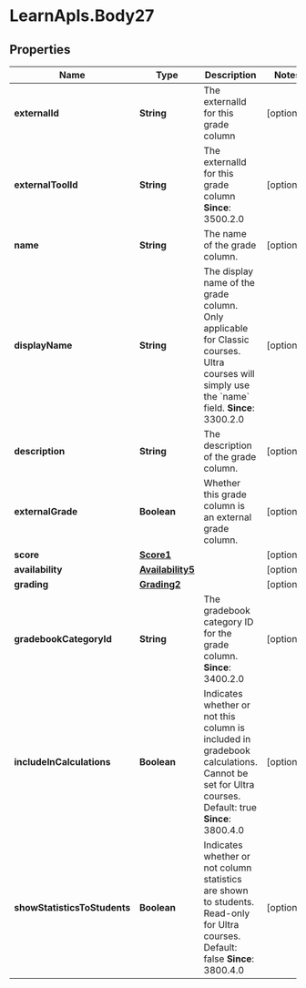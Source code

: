 # LearnApIs.Body27

## Properties
Name | Type | Description | Notes
------------ | ------------- | ------------- | -------------
**externalId** | **String** | The externalId for this grade column | [optional] 
**externalToolId** | **String** | The externalId for this grade column  **Since**: 3500.2.0 | [optional] 
**name** | **String** | The name of the grade column. | [optional] 
**displayName** | **String** | The display name of the grade column. Only applicable for Classic courses. Ultra courses will simply use the &#x60;name&#x60; field.  **Since**: 3300.2.0 | [optional] 
**description** | **String** | The description of the grade column. | [optional] 
**externalGrade** | **Boolean** | Whether this grade column is an external grade column. | [optional] 
**score** | [**Score1**](Score1.md) |  | [optional] 
**availability** | [**Availability5**](Availability5.md) |  | [optional] 
**grading** | [**Grading2**](Grading2.md) |  | [optional] 
**gradebookCategoryId** | **String** | The gradebook category ID for the grade column.  **Since**: 3400.2.0 | [optional] 
**includeInCalculations** | **Boolean** | Indicates whether or not this column is included in gradebook calculations. Cannot be set for Ultra courses. Default: true  **Since**: 3800.4.0 | [optional] 
**showStatisticsToStudents** | **Boolean** | Indicates whether or not column statistics are shown to students. Read-only for Ultra courses. Default: false  **Since**: 3800.4.0 | [optional] 
